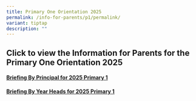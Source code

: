 ```yaml
---
title: Primary One Orientation 2025
permalink: /info-for-parents/p1/permalink/
variant: tiptap
description: ""
---
```

<h2>Click to view the Information for Parents for the Primary One Orientation 2025</h2>
<h4><a href="/files/Primary One/School_Leader_Segment.pdf" rel="noopener nofollow" target="_blank">Briefing By Principal for 2025 Primary 1</a></h4>
<p></p>
<h4><a href="/files/Primary One/Year_Head_Segment.pdf" rel="noopener nofollow" target="_blank">Briefing By Year Heads for 2025 Primary 1</a></h4>
<p></p>